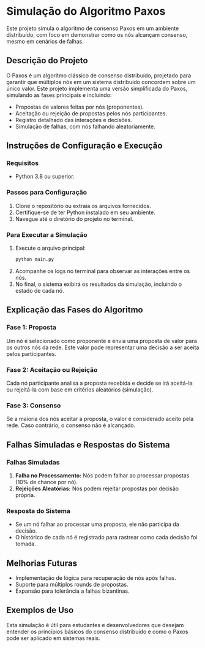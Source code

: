 
# Simulação do Algoritmo Paxos 

Este projeto simula o algoritmo de consenso Paxos em um ambiente distribuído, com foco em demonstrar como os nós alcançam consenso, mesmo em cenários de falhas.

## Descrição do Projeto
O Paxos é um algoritmo clássico de consenso distribuído, projetado para garantir que múltiplos nós em um sistema distribuído concordem sobre um único valor. Este projeto implementa uma versão simplificada do Paxos, simulando as fases principais e incluindo:

- Propostas de valores feitas por nós (proponentes).
- Aceitação ou rejeição de propostas pelos nós participantes.
- Registro detalhado das interações e decisões.
- Simulação de falhas, com nós falhando aleatoriamente.

## Instruções de Configuração e Execução
### Requisitos
- Python 3.8 ou superior.

### Passos para Configuração
1. Clone o repositório ou extraia os arquivos fornecidos.
2. Certifique-se de ter Python instalado em seu ambiente.
3. Navegue até o diretório do projeto no terminal.

### Para Executar a Simulação
1. Execute o arquivo principal:
   ```bash
   python main.py
   ```
2. Acompanhe os logs no terminal para observar as interações entre os nós.
3. No final, o sistema exibirá os resultados da simulação, incluindo o estado de cada nó.

## Explicação das Fases do Algoritmo
### Fase 1: Proposta
Um nó é selecionado como proponente e envia uma proposta de valor para os outros nós da rede. Este valor pode representar uma decisão a ser aceita pelos participantes.

### Fase 2: Aceitação ou Rejeição
Cada nó participante analisa a proposta recebida e decide se irá aceitá-la ou rejeitá-la com base em critérios aleatórios (simulação).

### Fase 3: Consenso
Se a maioria dos nós aceitar a proposta, o valor é considerado aceito pela rede. Caso contrário, o consenso não é alcançado.

## Falhas Simuladas e Respostas do Sistema
### Falhas Simuladas
1. **Falha no Processamento:** Nós podem falhar ao processar propostas (10% de chance por nó).
2. **Rejeições Aleatórias:** Nós podem rejeitar propostas por decisão própria.

### Resposta do Sistema
- Se um nó falhar ao processar uma proposta, ele não participa da decisão.
- O histórico de cada nó é registrado para rastrear como cada decisão foi tomada.

## Melhorias Futuras
- Implementação de lógica para recuperação de nós após falhas.
- Suporte para múltiplos rounds de propostas.
- Expansão para tolerância a falhas bizantinas.

## Exemplos de Uso
Esta simulação é útil para estudantes e desenvolvedores que desejam entender os princípios básicos do consenso distribuído e como o Paxos pode ser aplicado em sistemas reais.
